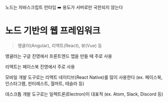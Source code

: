 노드는 자바스크립트 런타임 ➡️ 용도가 서버로만 국한되지 않는다

# 노드 기반의 웹 프레임워크

> 앵귤러(Angular), 리액트(React), 뷰(Vue) 등

앵귤러는 구글 진영에서 프론트엔드 앱을 만들 때 주로 사용

리액트는 페이스북 진영에서 주로 사용

모바일 개발 도구로는 리액트 네이티브(React Native)를 많이 사용한다 (ex. 페이스북, 인스타그램, 핀터레스트, 월마트, 테슬라 등)

데스크톱 개발 도구로는 일렉트론(Electron)이 대표적 (ex. Atom, Slack, Discord 등)
